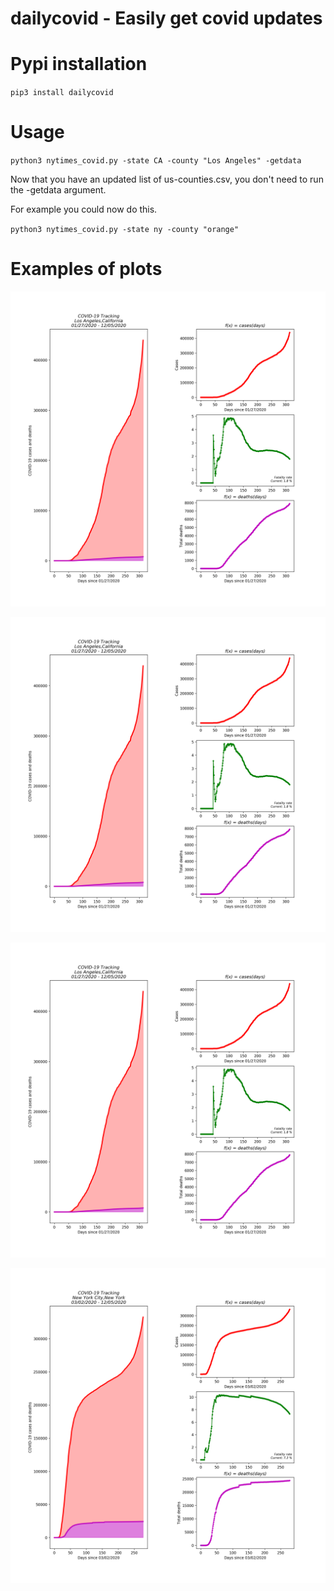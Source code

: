# dailycovid - Easily get covid updates

# Pypi installation
`pip3 install dailycovid`

# Usage

`python3 nytimes_covid.py -state CA -county "Los Angeles" -getdata`

Now that you have an updated list of us-counties.csv, you don't need to run the -getdata argument.

For example you could now do this.

`python3 nytimes_covid.py -state ny -county "orange"`

# Examples of plots

![image](examples/plots_los_angeles_california.png)

![image](examples/plots_los_angeles_california.png)

![image](examples/plots_los_angeles_california.png)

![image](examples/plots_new_york_city_new_york.png)
